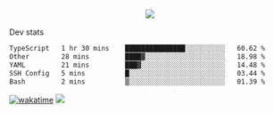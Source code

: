 <h3 align="center">
  <a href="https://github.com/spoopy2023">
      <img src="https://github-profile-trophy.vercel.app/?username=Spoopy2023&no-bg=true&no-frame=true">
  </a>
</h3>

Dev stats
<!--START_SECTION:waka-->

```txt
TypeScript   1 hr 30 mins    ███████████████░░░░░░░░░░   60.62 %
Other        28 mins         ████▓░░░░░░░░░░░░░░░░░░░░   18.98 %
YAML         21 mins         ███▓░░░░░░░░░░░░░░░░░░░░░   14.48 %
SSH Config   5 mins          █░░░░░░░░░░░░░░░░░░░░░░░░   03.44 %
Bash         2 mins          ▒░░░░░░░░░░░░░░░░░░░░░░░░   01.39 %
```

<!--END_SECTION:waka-->
[![wakatime](https://wakatime.com/badge/user/018ece4c-ff65-47b1-86a2-26e4e720c978.svg)](https://wakatime.com/@mac_g)
<img src="https://camo.githubusercontent.com/935c1e1091fb0ce9d975d06263ed4bc014721cd7e52b557f59b07c85da01afe3/68747470733a2f2f6b6f6d617265762e636f6d2f67687076632f3f757365726e616d653d5843726166744d616e3532266c6162656c3d566965777326636f6c6f723d626c7565267374796c653d706c6173746963">
